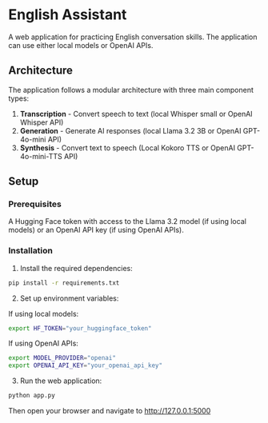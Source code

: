# English Assistant

A web application for practicing English conversation skills. The application can use either local models or OpenAI APIs.

## Architecture

The application follows a modular architecture with three main component types:

1. **Transcription** - Convert speech to text (local Whisper small or OpenAI Whisper API)
2. **Generation** - Generate AI responses (local Llama 3.2 3B or OpenAI GPT-4o-mini API)
3. **Synthesis** - Convert text to speech (Local Kokoro TTS or OpenAI GPT-4o-mini-TTS API)


## Setup

### Prerequisites

A Hugging Face token with access to the Llama 3.2 model (if using local models) or an OpenAI API key (if using OpenAI APIs).

### Installation

1. Install the required dependencies:
```bash
pip install -r requirements.txt
```

2. Set up environment variables:

If using local models:
```bash
export HF_TOKEN="your_huggingface_token"
```

If using OpenAI APIs:
```bash
export MODEL_PROVIDER="openai"
export OPENAI_API_KEY="your_openai_api_key"
```

3. Run the web application:
```bash
python app.py
```

Then open your browser and navigate to http://127.0.0.1:5000